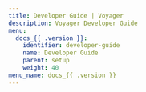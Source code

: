 ```yaml
---
title: Developer Guide | Voyager
description: Voyager Developer Guide
menu:
  docs_{{ .version }}:
    identifier: developer-guide
    name: Developer Guide
    parent: setup
    weight: 40
menu_name: docs_{{ .version }}
---
```

